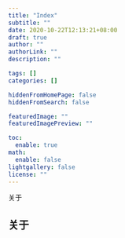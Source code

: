 ```yaml
---
title: "Index"
subtitle: ""
date: 2020-10-22T12:13:21+08:00
draft: true
author: ""
authorLink: ""
description: ""

tags: []
categories: []

hiddenFromHomePage: false
hiddenFromSearch: false

featuredImage: ""
featuredImagePreview: ""

toc:
  enable: true
math:
  enable: false
lightgallery: false
license: ""
---
```

关于

<!--more-->

##  关于

